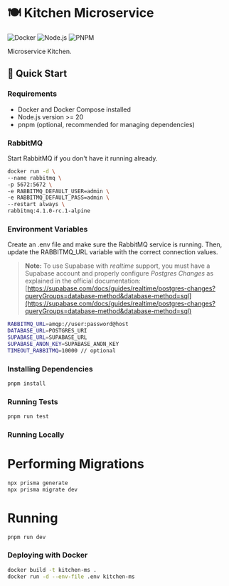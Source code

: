 # 🍽️ Kitchen Microservice

![Docker](https://img.shields.io/badge/Docker-2CA5E0?style=for-the-badge&logo=docker&logoColor=white)
![Node.js](https://img.shields.io/badge/Node.js-20.19.0-green?style=for-the-badge&logo=nodedotjs)
![PNPM](https://img.shields.io/badge/pnpm-%234a4a4a.svg?style=for-the-badge&logo=pnpm&logoColor=f69220)

Microservice Kitchen.

## 🚀 Quick Start

### Requirements

- Docker and Docker Compose installed
- Node.js version >= 20
- pnpm (optional, recommended for managing dependencies)

### RabbitMQ

Start RabbitMQ if you don't have it running already.

```bash
docker run -d \
--name rabbitmq \
-p 5672:5672 \
-e RABBITMQ_DEFAULT_USER=admin \
-e RABBITMQ_DEFAULT_PASS=admin \
--restart always \
rabbitmq:4.1.0-rc.1-alpine
```

### Environment Variables

Create an .env file and make sure the RabbitMQ service is running. Then, update the RABBITMQ_URL variable with the correct connection values.

> **Note:** To use Supabase with *realtime* support, you must have a Supabase account and properly configure *Postgres Changes* as explained in the official documentation:  
> [https://supabase.com/docs/guides/realtime/postgres-changes?queryGroups=database-method&database-method=sql](https://supabase.com/docs/guides/realtime/postgres-changes?queryGroups=database-method&database-method=sql)


```bash
RABBITMQ_URL=amqp://user:password@host
DATABASE_URL=POSTGRES_URI
SUPABASE_URL=SUPABASE_URL
SUPABASE_ANON_KEY=SUPABASE_ANON_KEY
TIMEOUT_RABBITMQ=10000 // optional
```

### Installing Dependencies

```bash
pnpm install
```

### Running Tests

```bash
pnpm run test
```

### Running Locally

# Performing Migrations
```bash
npx prisma generate
npx prisma migrate dev
```

# Running
```bash
pnpm run dev
```

### Deploying with Docker

```bash
docker build -t kitchen-ms .
docker run -d --env-file .env kitchen-ms
```